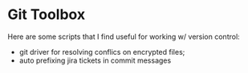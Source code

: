 # Git Toolbox

Here are some scripts that I find useful for working w/ version control:

* git driver for resolving conflics on encrypted files;
* auto prefixing jira tickets in commit messages
